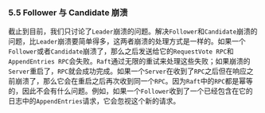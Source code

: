 ### 5.5 Follower 与 Candidate 崩溃

截止到目前，我们只讨论了`Leader`崩溃的问题。解决`Follower`和`Candidate`崩溃的问题，比`Leader`崩溃要简单得多，这两者崩溃的处理方式是一样的。如果一个`Follower`或者`Candidate`崩溃了，那么之后发送给它的`RequestVote RPC`和`AppendEntries RPC`会失败。`Raft`通过无限的重试来处理这些失败；如果崩溃的`Server`重启了，`RPC`就会成功完成。如果一个`Server`在收到了`RPC`之后但在响应之前崩溃了，那么它会在重启之后再次收到同一个`RPC`。因为`Raft`中的`RPC`都是幂等的，因此不会有什么问题。例如，如果一个`Follower`收到了一个已经包含在它的日志中的`AppendEntries`请求，它会忽视这个新的请求。

